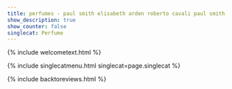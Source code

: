 ```yaml
---
title: perfumes - paul smith elisabeth arden roberto cavali paul smith rose vivienne westwood
show_description: true
show_counter: false
singlecat: Perfume
---
```


{% include welcometext.html %}

{% include singlecatmenu.html singlecat=page.singlecat %}

{% include backtoreviews.html %}
<br />